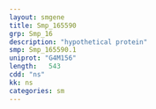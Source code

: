 ```yaml
---
layout: smgene
title: Smp_165590
grp: Smp_16
description: "hypothetical protein"
smp: Smp_165590.1
uniprot: "G4M156"
length:   543
cdd: "ns"
kk: ns
categories: sm
---
```

